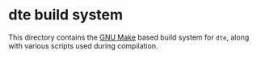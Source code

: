 dte build system
================

This directory contains the [GNU Make] based build system for `dte`,
along with various scripts used during compilation.


[GNU Make]: https://www.gnu.org/software/make/
